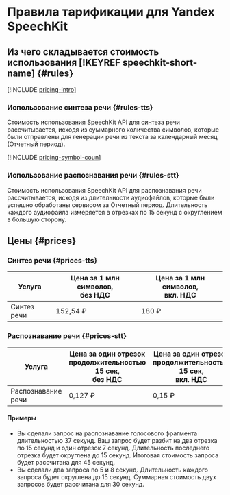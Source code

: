 # Правила тарификации для Yandex SpeechKit

## Из чего складывается стоимость использования [!KEYREF speechkit-short-name] {#rules}

[!INCLUDE [pricing-intro](../_includes/pricing-intro.md)]

### Использование синтеза речи {#rules-tts}

Стоимость использования SpeechKit API для синтеза речи рассчитывается, исходя из суммарного количества символов, которые были отправлены для генерации речи из текста за календарный месяц (Отчетный период).

[!INCLUDE [pricing-symbol-coun](../_includes/pricing-symbol-count.md)]

### Использование распознавания речи {#rules-stt}

Стоимость использования SpeechKit API для распознавания речи рассчитывается, исходя из длительности аудиофайлов, которые были успешно обработаны сервисом за Отчетный период. Длительность каждого аудиофайла измеряется в отрезках по 15 секунд с округлением в большую сторону.

## Цены {#prices}

### Синтез речи {#prices-tts}

Услуга | Цена за 1 млн символов,<br/>без НДС | Цена за 1 млн символов,<br/>вкл. НДС
----- | ----- | -----
Синтез речи | 152,54 ₽ | 180 ₽


### Распознавание речи {#prices-stt}

Услуга | Цена за один отрезок<br/>продолжительностью 15 сек,<br/>без НДС | Цена за один отрезок<br/>продолжительностью 15 сек,<br/>вкл. НДС
----- | ----- | -----
Распознавание речи | 0,127 ₽ | 0,15 ₽


#### Примеры

- Вы сделали запрос на распознавание голосового фрагмента длительностью 37 секунд. Ваш запрос будет разбит на два отрезка по 15 секунд и один отрезок 7 секунд. Длительность последнего отрезка будет округлена до 15 секунд. Итоговая стоимость запроса будет рассчитана для 45 секунд.
- Вы сделали два запроса по 5 и 8 секунд. Длительность каждого запроса будет округлена до 15 секунд. Суммарная стоимость двух запросов будет рассчитана для 30 секунд.

